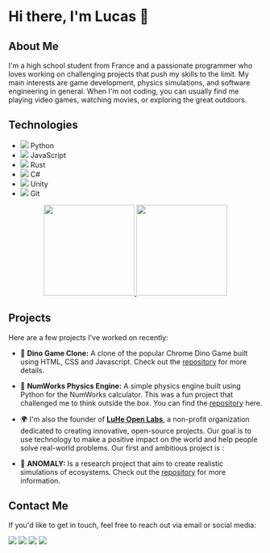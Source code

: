 # Hi there, I'm Lucas 👋

## About Me

I'm a high school student from France and a passionate programmer who loves working on challenging projects that push my skills to the limit. My main interests are game development, physics simulations, and software engineering in general. When I'm not coding, you can usually find me playing video games, watching movies, or exploring the great outdoors.

## Technologies

- <code><img src="https://img.icons8.com/color/20/000000/python.png"/></code> Python
- <code><img src="https://img.icons8.com/color/20/000000/javascript.png"/></code> JavaScript
- <code><img src="https://img.icons8.com/color/20/000000/rust-programming-language.png"/></code> Rust
- <code><img src="https://img.icons8.com/color/20/000000/c-sharp-logo-2.png"/></code> C#
- <code><img src="https://img.icons8.com/color/20/000000/unity.png"/></code> Unity
- <code><img src="https://img.icons8.com/color/20/000000/git.png"/></code> Git

<p align="center">
<a href="https://github.com/lheintzmann">
  <img height="180em" src="https://github-readme-stats.vercel.app/api?username=lheintzmann&show_icons=true&theme=transparent&include_all_commits=true&count_private=true" />
  <img height="180em" src="https://github-readme-stats.vercel.app/api/top-langs/?username=lheintzmann&theme=transparent&hide=css,html&layout=compact&langs_count=8" />
</a>
</p>

## Projects

Here are a few projects I've worked on recently:

- 🦕 **Dino Game Clone:** A clone of the popular Chrome Dino Game built using HTML, CSS and Javascript. Check out the [repository](https://github.com/lheintzmann/DinoGame) for more details.

- 🧮 **NumWorks Physics Engine:** A simple physics engine built using Python for the NumWorks calculator. This was a fun project that challenged me to think outside the box. You can find the [repository](https://github.com/lheintzmann/Numworks-Physics-Engine) here.

- 🌍 I'm also the founder of [**LuHe Open Labs**](https://github.com/LuHe-Open-Labs), a non-profit organization dedicated to creating innovative, open-source projects. Our goal is to use technology to make a positive impact on the world and help people solve real-world problems. Our first and ambitious project is :

- 🚀 **ANOMALY:** Is a research project that aim to create realistic simulations of ecosystems. Check out the [repository](https://github.com/LuHe-Open-Labs/ANOMALY) for more information.

## Contact Me

If you'd like to get in touch, feel free to reach out via email or social media:

<code><a href="mailto:lheintzmann@disr.it"><img src="https://img.icons8.com/3d-fluency/64/filled-message.png"/></a></code>
<code><a href="https://www.linkedin.com/in/lheintzmann"><img src="https://img.icons8.com/3d-fluency/64/linkedin.png"/></a></code>
<code><a href="https://discord.gg/yDN6qhuN"><img src="https://img.icons8.com/3d-fluency/64/discord-logo.png"/></a></code>
<code><a href="https://www.instagram.com/_lucas_heint/"><img src="https://img.icons8.com/3d-fluency/64/instagram-new.png"/></a></code>
